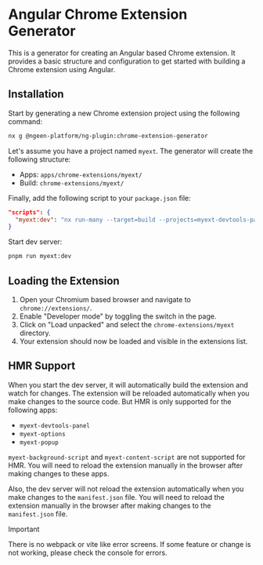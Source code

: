 # Angular Chrome Extension Generator

This is a generator for creating an Angular based Chrome extension. It provides a basic structure and configuration to get started with building a Chrome extension using Angular.

## Installation

Start by generating a new Chrome extension project using the following command:

```bash
nx g @ngeen-platform/ng-plugin:chrome-extension-generator
```

Let's assume you have a project named `myext`. The generator will create the following structure:

- Apps: `apps/chrome-extensions/myext/`
- Build: `chrome-extensions/myext/`

Finally, add the following script to your `package.json` file:

```json
"scripts": {
  "myext:dev": "nx run-many --target=build --projects=myext-devtools-panel,myext-options,myext-popup,myext-background-script,myext-content-script --configuration=development --watch --parallel 5"
}
```

Start dev server:

```bash
pnpm run myext:dev
```

## Loading the Extension

1. Open your Chromium based browser and navigate to `chrome://extensions/`.
2. Enable "Developer mode" by toggling the switch in the page.
3. Click on "Load unpacked" and select the `chrome-extensions/myext` directory.
4. Your extension should now be loaded and visible in the extensions list.

## HMR Support

When you start the dev server, it will automatically build the extension and watch for changes. The extension will be reloaded automatically when you make changes to the source code. But HMR is only supported for the following apps:

- `myext-devtools-panel`
- `myext-options`
- `myext-popup`

`myext-background-script` and `myext-content-script` are not supported for HMR. You will need to reload the extension manually in the browser after making changes to these apps.

Also, the dev server will not reload the extension automatically when you make changes to the `manifest.json` file. You will need to reload the extension manually in the browser after making changes to the `manifest.json` file.

> [!IMPORTANT]  
> There is no webpack or vite like error screens. If some feature or change is not working, please check the console for errors.
